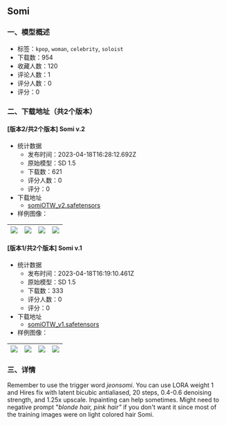 ## Somi
### 一、模型概述

- 标签：`kpop`, `woman`, `celebrity`, `soloist`
- 下载数：954
- 收藏人数：120
- 评论人数：1
- 评分人数：0
- 评分：0

### 二、下载地址（共2个版本）

#### [版本2/共2个版本] Somi v.2

- 统计数据
  - 发布时间：2023-04-18T16:28:12.692Z
  - 原始模型：SD 1.5
  - 下载数：621
  - 评分人数：0
  - 评分：0
- 下载地址
  - [somiOTW_v2.safetensors](https://civitai.com/api/download/models/49130)
- 样例图像：

| <img src="https://image.civitai.com/xG1nkqKTMzGDvpLrqFT7WA/7e4d24c3-f51f-49a7-b371-13730a5ecf00/width=450/530549.jpeg" /> | <img src="https://image.civitai.com/xG1nkqKTMzGDvpLrqFT7WA/28256c17-aa65-4da2-9b40-ed946e783200/width=450/527897.jpeg" /> | <img src="https://image.civitai.com/xG1nkqKTMzGDvpLrqFT7WA/20344a59-7181-4315-803d-79cd9c8f9600/width=450/527896.jpeg" /> | <img src="https://image.civitai.com/xG1nkqKTMzGDvpLrqFT7WA/75eb243c-97a3-46dd-af0a-f67876a14300/width=450/527902.jpeg" /> |
| ---- | ---- | ---- | ---- |

#### [版本1/共2个版本] Somi v.1

- 统计数据
  - 发布时间：2023-04-18T16:19:10.461Z
  - 原始模型：SD 1.5
  - 下载数：333
  - 评分人数：0
  - 评分：0
- 下载地址
  - [somiOTW_v1.safetensors](https://civitai.com/api/download/models/43896)
- 样例图像：

| <img src="https://image.civitai.com/xG1nkqKTMzGDvpLrqFT7WA/348a5a47-e3d4-4779-1d30-b856975ed300/width=450/479756.jpeg" /> | <img src="https://image.civitai.com/xG1nkqKTMzGDvpLrqFT7WA/9bae5d1c-45d2-43d6-59d8-35c291f76200/width=450/479459.jpeg" /> | <img src="https://image.civitai.com/xG1nkqKTMzGDvpLrqFT7WA/ffa1da01-3c2c-49c3-9beb-573ccb21cf00/width=450/479613.jpeg" /> | <img src="https://image.civitai.com/xG1nkqKTMzGDvpLrqFT7WA/0575756c-3823-434b-3801-1e7d3c090a00/width=450/479461.jpeg" /> |
| ---- | ---- | ---- | ---- |


### 三、详情
<p>Remember to use the trigger word <em>jeonsomi</em>. You can use LORA weight 1 and Hires fix with latent bicubic antialiased, 20 steps, 0.4-0.6 denoising strength, and 1.25x upscale. Inpainting can help sometimes. Might need to negative prompt "<em>blonde hair, pink hair"</em> if you don't want it since most of the training images were on light colored hair Somi.</p>